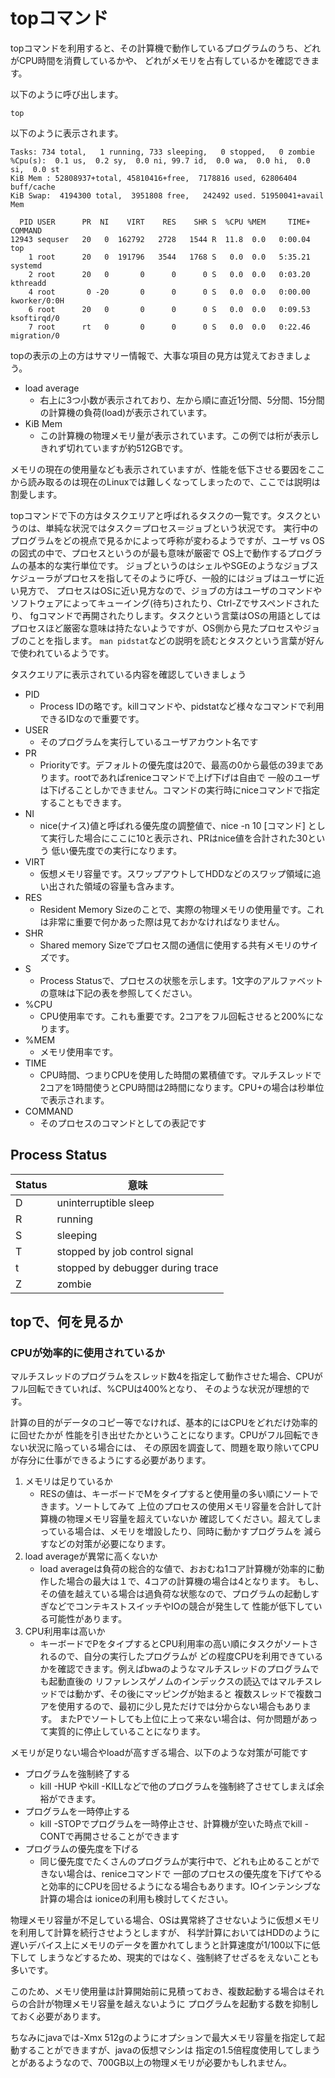 # topコマンド

topコマンドを利用すると、その計算機で動作しているプログラムのうち、どれがCPU時間を消費しているかや、
どれがメモリを占有しているかを確認できます。

以下のように呼び出します。
```
top
```
以下のように表示されます。
```top - 14:57:55 up 71 days,  5:13,  4 users,  load average: 0.01, 0.02, 0.05
Tasks: 734 total,   1 running, 733 sleeping,   0 stopped,   0 zombie
%Cpu(s):  0.1 us,  0.2 sy,  0.0 ni, 99.7 id,  0.0 wa,  0.0 hi,  0.0 si,  0.0 st
KiB Mem : 52808937+total, 45810416+free,  7178816 used, 62806404 buff/cache
KiB Swap:  4194300 total,  3951808 free,   242492 used. 51950041+avail Mem

  PID USER      PR  NI    VIRT    RES    SHR S  %CPU %MEM     TIME+ COMMAND
12943 sequser   20   0  162792   2728   1544 R  11.8  0.0   0:00.04 top
    1 root      20   0  191796   3544   1768 S   0.0  0.0   5:35.21 systemd
    2 root      20   0       0      0      0 S   0.0  0.0   0:03.20 kthreadd
    4 root       0 -20       0      0      0 S   0.0  0.0   0:00.00 kworker/0:0H
    6 root      20   0       0      0      0 S   0.0  0.0   0:09.53 ksoftirqd/0
    7 root      rt   0       0      0      0 S   0.0  0.0   0:22.46 migration/0
```

topの表示の上の方はサマリー情報で、大事な項目の見方は覚えておきましょう。
- load average
  - 右上に3つ小数が表示されており、左から順に直近1分間、5分間、15分間の計算機の負荷(load)が表示されています。
- KiB Mem
  - この計算機の物理メモリ量が表示されています。この例では桁が表示しきれず切れていますが約512GBです。

メモリの現在の使用量なども表示されていますが、性能を低下させる要因をここから読み取るのは現在のLinuxでは難しくなってしまったので、ここでは説明は割愛します。

topコマンドで下の方はタスクエリアと呼ばれるタスクの一覧です。タスクというのは、単純な状況ではタスク＝プロセス＝ジョブという状況です。
実行中のプログラムをどの視点で見るかによって呼称が変わるようですが、ユーザ vs OSの図式の中で、プロセスというのが最も意味が厳密で
OS上で動作するプログラムの基本的な実行単位です。
ジョブというのはシェルやSGEのようなジョブスケジューラがプロセスを指してそのように呼び、一般的にはジョブはユーザに近い見方で、
プロセスはOSに近い見方なので、ジョブの方はユーザのコマンドやソフトウェアによってキューイング(待ち)されたり、Ctrl-Zでサスペンドされたり、
fgコマンドで再開されたりします。タスクという言葉はOSの用語としてはプロセスほど厳密な意味は持たないようですが、OS側から見たプロセスやジョブのことを指します。
```man pidstat```などの説明を読むとタスクという言葉が好んで使われているようです。

タスクエリアに表示されている内容を確認していきましょう
- PID
  - Process IDの略です。killコマンドや、pidstatなど様々なコマンドで利用できるIDなので重要です。
- USER
  - そのプログラムを実行しているユーザアカウント名です
- PR
  - Priorityです。デフォルトの優先度は20で、最高の0から最低の39まであります。rootであればreniceコマンドで上げ下げは自由で
    一般のユーザは下げることしかできません。コマンドの実行時にniceコマンドで指定することもできます。
- NI
  - nice(ナイス)値と呼ばれる優先度の調整値で、nice -n 10 [コマンド] として実行した場合にここに10と表示され、PRはnice値を合計された30という
    低い優先度での実行になります。
- VIRT
  - 仮想メモリ容量です。スワップアウトしてHDDなどのスワップ領域に追い出された領域の容量も含みます。
- RES
  - Resident Memory Sizeのことで、実際の物理メモリの使用量です。これは非常に重要で何かあった際は見ておかなければなりません。
- SHR
  - Shared memory Sizeでプロセス間の通信に使用する共有メモリのサイズです。
- S
  - Process Statusで、プロセスの状態を示します。1文字のアルファベットの意味は下記の表を参照してください。
- %CPU
  - CPU使用率です。これも重要です。2コアをフル回転させると200%になります。
- %MEM
  - メモリ使用率です。
- TIME
  - CPU時間、つまりCPUを使用した時間の累積値です。マルチスレッドで2コアを1時間使うとCPU時間は2時間になります。CPU+の場合は秒単位で表示されます。
- COMMAND
  - そのプロセスのコマンドとしての表記です

## Process Status
|Status | 意味 |
| ------------- | ------------- |
| D | uninterruptible sleep|
| R | running |
| S | sleeping|
| T | stopped by job control signal|
| t | stopped by debugger during trace|
| Z | zombie|

## topで、何を見るか

### CPUが効率的に使用されているか
マルチスレッドのプログラムをスレッド数4を指定して動作させた場合、CPUがフル回転できていれば、%CPUは400%となり、
そのような状況が理想的です。

計算の目的がデータのコピー等でなければ、基本的にはCPUをどれだけ効率的に回せたかが
性能を引き出せたかということになります。CPUがフル回転できない状況に陥っている場合には、
その原因を調査して、問題を取り除いてCPUが存分に仕事ができるようにする必要があります。

1. メモリは足りているか
   - RESの値は、キーボードでMをタイプすると使用量の多い順にソートできます。ソートしてみて
     上位のプロセスの使用メモリ容量を合計して計算機の物理メモリ容量を超えていないか
     確認してください。超えてしまっている場合は、メモリを増設したり、同時に動かすプログラムを
     減らすなどの対策が必要になります。
2. load averageが異常に高くないか
   - load averageは負荷の総合的な値で、おおむね1コア計算機が効率的に動作した場合の最大は１で、4コアの計算機の場合は4となります。
     もし、その値を越えている場合は過負荷な状態なので、プログラムの起動しすぎなどでコンテキストスイッチやIOの競合が発生して
     性能が低下している可能性があります。
3. CPU利用率は高いか
   - キーボードでPをタイプするとCPU利用率の高い順にタスクがソートされるので、自分の実行したプログラムが
     どの程度CPUを利用できているかを確認できます。例えばbwaのようなマルチスレッドのプログラムでも起動直後の
     リファレンスゲノムのインデックスの読込ではマルチスレッドでは動かず、その後にマッピングが始まると
    複数スレッドで複数コアを使用するので、最初に少し見ただけでは分からない場合もあります。
      またPでソートしても上位に上って来ない場合は、何か問題があって実質的に停止していることになります。

メモリが足りない場合やloadが高すぎる場合、以下のような対策が可能です
- プログラムを強制終了する
  - kill -HUP やkill -KILLなどで他のプログラムを強制終了させてしまえば余裕ができます。
- プログラムを一時停止する
  - kill -STOPでプログラムを一時停止させ、計算機が空いた時点でkill -CONTで再開させることができます
- プログラムの優先度を下げる
  - 同じ優先度でたくさんのプログラムが実行中で、どれも止めることができない場合は、reniceコマンドで
    一部のプロセスの優先度を下げてやると効率的にCPUを回せるようになる場合もあります。IOインテンシブな計算の場合は
    ioniceの利用も検討してください。

物理メモリ容量が不足している場合、OSは異常終了させないように仮想メモリを利用して計算を続行させようとしますが、
科学計算においてはHDDのように遅いデバイス上にメモリのデータを置かれてしまうと計算速度が1/100以下に低下して
しまうなどするため、現実的ではなく、強制終了せざるをえないことも多いです。

このため、メモリ使用量は計算開始前に見積っておき、複数起動する場合はそれらの合計が物理メモリ容量を越えないように
プログラムを起動する数を抑制しておく必要があります。

ちなみにjavaでは-Xmx 512gのようにオプションで最大メモリ容量を指定して起動することができますが、javaの仮想マシンは
指定の1.5倍程度使用してしまうとがあるようなので、700GB以上の物理メモリが必要かもしれません。
